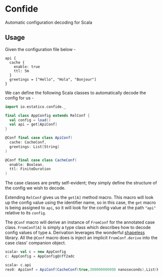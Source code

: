 # Confide

Automatic configuration decoding for Scala

## Usage

Given the configuration file below -

```hocon
api {
  cache {
    enable: true
    ttl: 5m
  }
  greetings = ["Hello", "Hola", "Bonjour"]
}
```

We can define the following Scala classes to automatically decode the config for us -

```scala
import io.estatico.confide._

final class AppConfig extends RelConf {
  val config = load()
  val api = get[ApiConf]
}

@Conf final case class ApiConf(
  cache: CacheConf,
  greetings: List[String]
)

@Conf final case class CacheConf(
  enable: Boolean,
  ttl: FiniteDuration
)
```

The case classes are pretty self-evident; they simply define the structure of the
config we wish to decode.

Extending `RelConf` gives us the `get[A]` method macro. This macro will look up
the config value using the identifier name, so in this case, the `get` macro is
being assigned to `api`, so it will look for the config value at the path
`"api"` relative to its `config`.

The `@Conf` macro will derive an instance of `FromConf` for the annotated
case class. `FromConf[A]` is simply a type class which describes how to decode
config values of type `A`. Derivation leverages the wonderful
[shapeless](https://github.com/milessabin/shapeless) library.
All the `@Conf` macro does is inject an implicit `FromConf.derive` into the
case class' companion object.

```scala
scala> val c = new AppConfig
c: AppConfig = AppConfig@8ff2adc

scala> c.api
res0: ApiConf = ApiConf(CacheConf(true,300000000000 nanoseconds),List(Hello, Hola, Bonjour))
```
